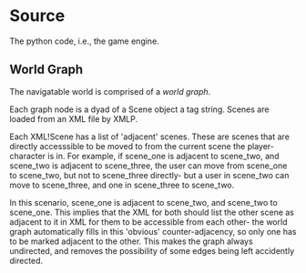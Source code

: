 # Source

The python code, i.e., the game engine.

## World Graph

The navigatable world is comprised of a *world graph*.

Each graph node is a dyad of a Scene object a tag string. Scenes are loaded from an XML file by XMLP.

Each XML!Scene has a list of 'adjacent' scenes. These are scenes that are directly accesssible to be moved to from the current scene the player-character is in. For example, if scene_one is adjacent to scene_two, and scene_two is adjacent to scene_three, the user can move from scene_one to scene_two, but not to scene_three directly- but a user in scene_two can move to scene_three, and one in scene_three to scene_two.

In this scenario, scene_one is adjacent to scene_two, and scene_two to scene_one. This implies that the XML for both should list the other scene as adjacent to it in XML for them to be accessible from each other- the world graph automatically fills in this 'obvious' counter-adjacency, so only one has to be marked adjacent to the other. This makes the graph always undirected, and removes the possibility of some edges being left accidently directed.
